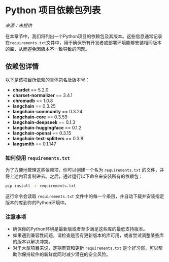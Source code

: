 # Python 项目依赖包列表
*来源：未提供*

在本章节中，我们将列出一个Python项目的依赖包及其版本。这些信息通常记录在`requirements.txt`文件中，用于确保所有开发者或部署环境能够安装相同版本的库，从而避免因版本不一致导致的问题。

## 依赖包详情

以下是该项目所依赖的具体包名及版本号：

- **chardet** == 5.2.0
- **charset-normalizer** == 3.4.1
- **chromadb** == 1.0.8
- **langchain** == 0.3.25
- **langchain-community** == 0.3.24
- **langchain-core** == 0.3.59
- **langchain-deepseek** == 0.1.3
- **langchain-huggingface** == 0.1.2
- **langchain-openai** == 0.3.15
- **langchain-text-splitters** == 0.3.8
- **langsmith** == 0.1.147

### 如何使用 `requirements.txt`

为了方便地管理这些依赖项，你可以创建一个名为 `requirements.txt` 的文件，并将上述内容复制进去。之后，通过运行以下命令来安装所有的依赖包：

```bash
pip install -r requirements.txt
```

这行命令会读取 `requirements.txt` 文件中的每一个条目，并自动下载并安装指定版本的库到你的Python环境中。

### 注意事项

- 确保你的Python环境是最新版或者至少满足这些库的最低支持版本。
- 如果遇到兼容性问题，请检查是否有更新版本的库可用，或者尝试调整某些库的版本以解决冲突。
- 对于大型项目来说，定期审查和更新 `requirements.txt` 是个好习惯，可以帮助你保持软件的新鲜度同时减少潜在的安全风险。